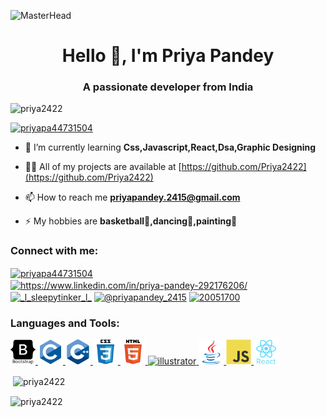![MasterHead](http://propulsive.in/assets/img/service-icon/web.gif)
<h1 align="center">Hello 👋, I'm Priya Pandey</h1>
<h3 align="center">A passionate developer from India</h3>


<p align="left"> <img src="https://komarev.com/ghpvc/?username=priya2422&label=Profile%20views&color=0e75b6&style=flat" alt="priya2422" /> </p>

<p align="left"> <a href="https://twitter.com/priyapa44731504" target="blank"><img src="https://img.shields.io/twitter/follow/priyapa44731504?logo=twitter&style=for-the-badge" alt="priyapa44731504" /></a> </p>

- 🌱 I’m currently learning **Css,Javascript,React,Dsa,Graphic Designing**

- 👨‍💻 All of my projects are available at [https://github.com/Priya2422](https://github.com/Priya2422)

- 📫 How to reach me **priyapandey.2415@gmail.com**

- ⚡ My hobbies are **basketball🏀,dancing💃,painting🎨**

<h3 align="left">Connect with me:</h3>
<p align="left">
<a href="https://twitter.com/priyapa44731504" target="blank"><img align="center" src="https://raw.githubusercontent.com/rahuldkjain/github-profile-readme-generator/master/src/images/icons/Social/twitter.svg" alt="priyapa44731504" height="30" width="40" /></a>
<a href="https://linkedin.com/in/https://www.linkedin.com/in/priya-pandey-292176206/" target="blank"><img align="center" src="https://raw.githubusercontent.com/rahuldkjain/github-profile-readme-generator/master/src/images/icons/Social/linked-in-alt.svg" alt="https://www.linkedin.com/in/priya-pandey-292176206/" height="30" width="40" /></a>
<a href="https://instagram.com/_l_sleepytinker_l_" target="blank"><img align="center" src="https://raw.githubusercontent.com/rahuldkjain/github-profile-readme-generator/master/src/images/icons/Social/instagram.svg" alt="_l_sleepytinker_l_" height="30" width="40" /></a>
<a href="https://www.hackerrank.com/@priyapandey_2415" target="blank"><img align="center" src="https://raw.githubusercontent.com/rahuldkjain/github-profile-readme-generator/master/src/images/icons/Social/hackerrank.svg" alt="@priyapandey_2415" height="30" width="40" /></a>
<a href="https://www.leetcode.com/20051700" target="blank"><img align="center" src="https://raw.githubusercontent.com/rahuldkjain/github-profile-readme-generator/master/src/images/icons/Social/leet-code.svg" alt="20051700" height="30" width="40" /></a>
</p>

<h3 align="left">Languages and Tools:</h3>
<p align="left"> <a href="https://getbootstrap.com" target="_blank" rel="noreferrer"> <img src="https://raw.githubusercontent.com/devicons/devicon/master/icons/bootstrap/bootstrap-plain-wordmark.svg" alt="bootstrap" width="40" height="40"/> </a> <a href="https://www.cprogramming.com/" target="_blank" rel="noreferrer"> <img src="https://raw.githubusercontent.com/devicons/devicon/master/icons/c/c-original.svg" alt="c" width="40" height="40"/> </a> <a href="https://www.w3schools.com/cpp/" target="_blank" rel="noreferrer"> <img src="https://raw.githubusercontent.com/devicons/devicon/master/icons/cplusplus/cplusplus-original.svg" alt="cplusplus" width="40" height="40"/> </a> <a href="https://www.w3schools.com/css/" target="_blank" rel="noreferrer"> <img src="https://raw.githubusercontent.com/devicons/devicon/master/icons/css3/css3-original-wordmark.svg" alt="css3" width="40" height="40"/> </a> <a href="https://www.w3.org/html/" target="_blank" rel="noreferrer"> <img src="https://raw.githubusercontent.com/devicons/devicon/master/icons/html5/html5-original-wordmark.svg" alt="html5" width="40" height="40"/> </a> <a href="https://www.adobe.com/in/products/illustrator.html" target="_blank" rel="noreferrer"> <img src="https://www.vectorlogo.zone/logos/adobe_illustrator/adobe_illustrator-icon.svg" alt="illustrator" width="40" height="40"/> </a> <a href="https://www.java.com" target="_blank" rel="noreferrer"> <img src="https://raw.githubusercontent.com/devicons/devicon/master/icons/java/java-original.svg" alt="java" width="40" height="40"/> </a> <a href="https://developer.mozilla.org/en-US/docs/Web/JavaScript" target="_blank" rel="noreferrer"> <img src="https://raw.githubusercontent.com/devicons/devicon/master/icons/javascript/javascript-original.svg" alt="javascript" width="40" height="40"/> </a> <a href="https://reactjs.org/" target="_blank" rel="noreferrer"> <img src="https://raw.githubusercontent.com/devicons/devicon/master/icons/react/react-original-wordmark.svg" alt="react" width="40" height="40"/> </a> </p>

<p>&nbsp;<img align="center" src="https://github-readme-stats.vercel.app/api?username=priya2422&show_icons=true&locale=en" alt="priya2422" /></p>

<p><img align="center" src="https://github-readme-streak-stats.herokuapp.com/?user=priya2422&" alt="priya2422" /></p>
